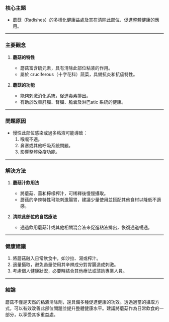 ### 核心主題  
- 蘑菇（Radishes）的多樣化健康益處及其在清除此部位、促進整體健康的應用。

---

### 主要觀念  
1. **蘑菇的特性**  
   - 蘑菇富含硫元素，具有清除此部位粘液的作用。  
   - 屬於 cruciferous（十字花科）蔬菜，具備抗炎和抗癌特性。  

2. **蘑菇的功能**  
   - 能夠刺激消化系統，促進毒素排出。  
   - 有助於改善肝臟、腎臟、膽囊及淋巴atic 系統的健康。  

---

### 問題原因  
- 慢性此部位感染或過多粘液可能導致：  
  1. 喉嚨不適。  
  2. 鼻塞或其他呼吸系統問題。  
  3. 影響整體免疫功能。  

---

### 解決方法  
1. **蘑菇汁飲用法**  
   - 將蘑菇、薑和檸檬榨汁，可稀釋後慢慢攝取。  
   - 蘑菇的辛辣特性可能刺激腸胃，建議少量使用並搭配其他食材以降低不適感。  

2. **清除此部位的自然療法**  
   - 通過飲用蘑菇汁或其他相關混合液來促進粘液排出，恢復通道暢通。  

---

### 健康建議  
1. 將蘑菇融入日常飲食中，如沙拉、湯或榨汁。  
2. 適量攝取，避免過量使用其辛辣成分對胃腸造成刺激。  
3. 考慮個人健康狀況，必要時結合其他療法或諮詢專業人員。  

---

### 結論  
蘑菇不僅是天然的粘液清除劑，還具備多種促進健康的功效。透過適當的攝取方式，可以有效改善此部位問題並提升整體健康水平。建議將蘑菇作為日常飲食的一部分，以享受其多重益處。